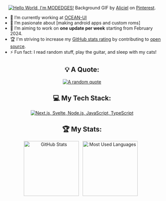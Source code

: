<div align="center">
    
[![Hello World, I'm MODEDGES!](assets/header.gif)](https://github.com/MODEDGES24)
Background GIF by [Aliciel](https://www.pinterest.com/pin/5277724550564022/) on [Pinterest](https://www.pinterest.com/).

</div>

- 🔭 I’m currently working at [OCEAN-UI](https://t.me/oceanui)
- 🌱 I’m pasionate about [making android apps and custom roms]
- 📝 I’m aiming to work on **one update per week** starting from February 2024.
- 🏆 I'm striving to increase my [GitHub stats rating](#🏆-my-stats) by contributing to [open source](https://opensource.com/resources/what-open-source).
- ⚡ Fun fact: I read random stuff, play the guitar, and sleep with my cats!

<div align="center">

## 💡 A Quote:

[![A random quote](https://quotes-github-readme.vercel.app/api?type=horizontal&theme=dark)](https://github.com/piyushsuthar/github-readme-quotes)

## 💻 My Tech Stack:

[![Next.js, Svelte, Node.js, JavaScript, TypeScript](https://skillicons.dev/icons?i=next,svelte,nodejs,js,ts)](https://skillicons.dev)

## 🏆 My Stats:

<p>
    <img height=175 alt="GitHub Stats" src="https://github-readme-stats.vercel.app/api?username=MODEDGES24&show_icons=true&count_private=true&theme=dark" />&nbsp;&nbsp;
    <img height=175 alt="Most Used Languages" src="https://github-readme-stats.vercel.app/api/top-langs/?username=MODEDGES24&layout=compact&theme=dark" />&nbsp;&nbsp;
</p>

</div>
